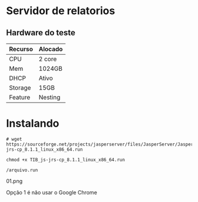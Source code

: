 # Servidor de relatorios


## Hardware do teste

Recurso | Alocado
--|--
CPU| 2 core
Mem| 1024GB
DHCP | Ativo
Storage| 15GB
Feature| Nesting

# Instalando 

~~~~shell
# wget https://sourceforge.net/projects/jasperserver/files/JasperServer/JasperReports%20Server%20Community%20Edition%20Service%20Pack%208.1.1/TIB_js-jrs-cp_8.1.1_linux_x86_64.run

chmod +x TIB_js-jrs-cp_8.1.1_linux_x86_64.run

/arquivo.run
~~~~

01.png

Opção 1 é não usar o Google Chrome

